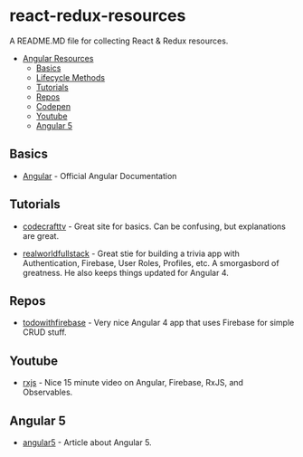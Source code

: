 # react-redux-resources
A README.MD file for collecting React & Redux resources.


* [Angular Resources](#angular-resources)
  * [Basics](#basics)
  * [Lifecycle Methods](#lifecycle-methods)
  * [Tutorials](#tutorials)
  * [Repos](#repositories)  
  * [Codepen](#codepen)
  * [Youtube](#youtube)
  * [Angular 5](#angular5)


## Basics

* [Angular](https://angular.io) - Official Angular Documentation

## Tutorials

* [codecrafttv](https://codecraft.tv/courses/angular/quickstart/overview/) - Great site for basics. Can be confusing, but explanations are great.

* [realworldfullstack](https://blog.realworldfullstack.io/real-world-angular-part-1-not-another-todo-list-c2ea5020f944) - Great stie for building a trivia app with Authentication, Firebase, User Roles, Profiles, etc. A smorgasbord of greatness. He also keeps things updated for Angular 4.

## Repos
* [todowithfirebase](https://github.com/r-park/todo-angular-firebase) - Very nice Angular 4 app that uses Firebase for simple CRUD stuff.

## Youtube
* [rxjs](https://www.youtube.com/watch?v=2LCo926NFLI) - Nice 15 minute video on Angular, Firebase, RxJS, and Observables.

## Angular 5
* [angular5](https://www.infoworld.com/article/3213244/javascript/whats-new-in-angular-5-easier-progressive-web-apps.html) - Article about Angular 5.

